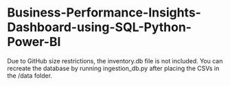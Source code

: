 # Business-Performance-Insights-Dashboard-using-SQL-Python-Power-BI





Due to GitHub size restrictions, the inventory.db file is not included. You can recreate the database by running ingestion_db.py after placing the CSVs in the /data folder.
